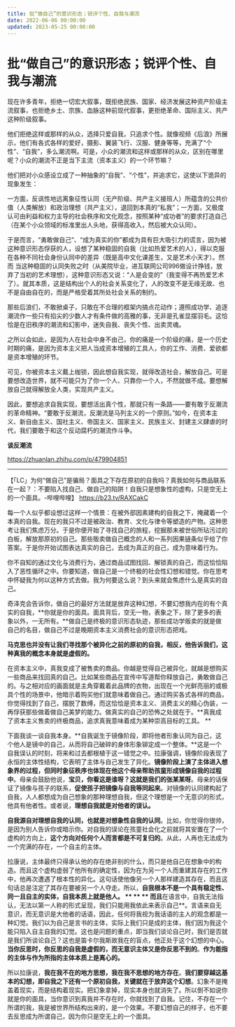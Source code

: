 ```yaml
---
title: 批“做自己”的意识形态；锐评个性、自我与潮流
date: 2022-06-06 00:00:00
updated: 2023-05-25 00:00:00
---
```



# 批“做自己”的意识形态；锐评个性、自我与潮流

现在许多青年，拒绝一切宏大叙事，既拒绝民族、国家、经济发展这种资产阶级主流叙事，也拒绝乡土、宗族、血脉这种前现代叙事，更拒绝革命、国际主义、共产这种阶级叙事。

他们拒绝这样或那样的从众，选择只爱自我，只追求个性。就像视频《后浪》所展示，他们有各式各样的爱好，摄影、翼装飞行、汉服、健身等等，充满了“个性”、“自我”，多么潮流啊。可是，小众的潮流和这样或那样的从众，区别在哪里呢？小众的潮流不正是当下主流（资本主义）的一个环节嘛？

他们把对小众感设立成了一种抽象的“自我”、“个性”，并追求它，这使以下诡异的现象发生：

一方面，反讽性地远离象征性认同（无产阶级、共产主义接班人）所蕴含的公共价值（人类解放）和政治理想（共产主义），退回到本真的“私我”；一方面，又极度认可由利益和权力主导的社会秩序和文化观念，按照某种“成功者”的要求打造自己（在某个小众领域的标准里出人头地，获得高收入，然后被大众认同）。

于是而言，“勇敢做自己”、“成为真实的你”都成为具有巨大吸引力的谎言，因为被这种意识形态俘获的人，设想了某种稳固的自我（比如热爱艺术的人），得以克服在各种不同社会身份认同中的差异（既是高中文化课差生，又是艺术小天才）。然而 当这种稳固的认同失败之时（从美院毕业，进互联网公司996做设计挣钱，放弃了当初的艺术理想），这种意识形态又说：“人是会变的”（我变得不再热爱艺术了）。就其本质，这是结构出个人的社会关系变化了，人的改变不是无缘无故、也不是自由自在的，而是严格受着其所处社会关系的制约。

那些后浪们，不敢掀桌子，只敢在不合理的框架内搞点花动作；遵照成功学、追逐潮流作一些只有掐尖的少数人才有条件做的高雅的事，无非是孔雀显摆羽毛。这恰恰是在旧秩序的潮流和幻影中，迷失自我、丧失个性、出卖灵魂。

之所以会如此，是因为人在社会中身不由己，你的痛是一个阶级的痛，是一个历史时期的痛，是因为资本主义把人当成资本增殖的工具人，你的工作、消费、爱欲都是资本增殖的环节。

可见，你被资本主义戴上枷锁，因此想自我实现，就得改造社会，解放自己。可是要想改造世界，就不可能只为了你一个人、只靠你一个人，不然就做不成。要想解放自己就得解放全人类，实现共产主义。

因此，要想追求自我实现，要想活出真个性，那就只有一条路——要有敢于反潮流的革命精神。“要敢于反潮流，反潮流是马列主义的一个原则。”如今，在资本主义、新自由主义、国社主义、帝国主义、国家主义、民族主义、封建主义肆虐的时代，我们要敢于和这个反动腐朽的潮流作斗争。

**谈反潮流**

https://zhuanlan.zhihu.com/p/479904851

--------

【「LC」为何“做自己”是骗局？面具之下存在原初的自我吗？真我如何与商品联系在一起？：不要陷入找自己、做自己的陷阱！自我只是想象性的虚构，只是空无上的一个面具。-哔哩哔哩】 https://b23.tv/RAXCakC

每一个人似乎都设想过这样一个情景：在被外部因素建构的自我之下，掩藏着一个本真的自我。现在的我只不过是被政治、教育、文化与律令等塑造的产物。这种思考让我们焦虑万分。于是你便开始了寻找自己的旅程，挖掘那未被世俗所玷污过的白板，解放那原初的自己。那些贩卖做自己概念的人和一系列因果链条似乎给了你答案。于是你开始试图表达真实的自己，去成为真正的自己，成为意味着行为。

你不自知的通过文化与消费行为，通过商品试图找回、解锁真的自己，而这恰恰陷入了恶性循环之中。你要知道，做自己是一个终极的社会性幻想和错觉。你在思考中怀疑我为何以这种方式去做。我为何要这么说？到头来就会焦虑什么是真实的自己。

奇泽克会告诉你，做自己的最好方法就是放弃这种幻想，不要幻想我内在的有个真实的自我，**你就是你的面具。面具背后，空无一物，表象之下，除了更多的表象以外，一无所有。**做自己是终极的意识形态轨迹，那些成功学贩卖的就是做自己的名目，做自己不过是晚期资本主义消费社会的意识形态把戏。

**马克思也并没有让我们寻找那个被异化之前的原初的自我，相反，他告诉我们，这种真我的概念本身就是虚假的。**

在资本主义中，真我变成了被售卖的商品。你越是觉得自己被异化，就越是想购买一些商品来找回真的自己。比如某些商品在宣传中写道帮你释放自己，勇敢做自己的。与之相对应的画面就是主角穿戴着此品牌的衣物，出现在一个光鲜亮丽的或极具个性的场景中，他暗示着购买他们就意味着做自己。通过购买各式各样的商品，你觉得找到了自己，摆脱了数缚，而这恰恰是资本主义、消费主义的精心伪装，一再俘获那些做着做自己美梦的能力。做真实的自己的恐怖之处就在于。**真我成了资本主义售卖的终极商品，追求真我意味着成为某种崇高目标的工具。
**

下面我谈一谈自我本身。**自我诞生于镜像阶段，即将他者形象认同为自己，这个他人是镜中的自己，从而将自己破碎的身体形象铆定成一个整体。**这是一个自我误认的时刻，将来和过去都根植于这一错觉之中。拉康强调，镜像阶段表现了永恒的主体性结构，它表明了主体与自己发生了异化。**镜像阶段上演了主体进入想象界的过程，但同时象征秩序也体现在他这个母亲帮助孩童形成镜像自我的过程中**。母亲会鼓励他说，**宝贝，你看这是谁呀？这就是我们的张某某呀**。母亲的话保证了镜像与孩子的联系，**促使孩子把镜像与自我等同起来**。对镜像的认同建构起了自我，人人都想成为自己想象的那种理想自我，但这个理想是一个无意识的形式，他具有他者性。或者说，**理想自我就是对他者的误认。**

**自我源自对理想自我的认同，也就是对想象性自我的认同**。比如，你觉得你很帅，是因为别人告诉你或暗示你。对自我的误论在孩童社会化之前就将其安置在了一个虚构的方向上，**这个方向对任何个人而言都是不可复归的**。从此，人再也无法成为一个完满的存在，一个自主的主体。

拉康说，主体最终只得承认他的存在绝非别的什么，而只是他自己在想象中的构造。而且这个虚构虚弱了他所有的确定性，因为在为另一个人而重建其存在的工作中，他再次遭遇了根本性的异化。这句话使他像另一个人那样建造其存在，而且这句话总是注定了其存在要被另一个人夺走。所以，**自我根本不是一个具有稳定性、同一且自主的实体，自我本质上就是他人。
**
**
**
而且**在语言中，自我无法指认，无法以第一人称的形式呈现，我们只能用我依此来表示自己**。言语来自无意识，而无意识是大他者的话语，因此，任何将我视为我话语的主人的观念都是一种幻觉。我们以为自己是言书的主体，实际上我们只是成的主体，我们因为我这个能只陷入自主自我的幻觉。这也是问题的重点，即当我们谈论自己时，我们是否就是我们所谈论自己？这也是笛卡尔我斯故我在的盲点，他正处于这个幻想的中心。**当你反思时，你反思的自我是虚假的，而无意识主体又是你反思不到的**。**作为能指的主体与作为所指的主体本质上是离心的。**

所以拉康说，**我在我不在的地方思想，我在我不思想的地方存在**。**我们要穿越这基本的幻想，即自我之下还有一个原初自我，关键就在于放弃这个幻想**。幻象不是掩盖着现实，而是结构着现实。把幻象拿掉，现实本身也就消失了。所以倒不如说你就是你的面具，当你意识到真我并不存在时，你就找到了自我。记住，不存在一个所谓的我，我是被世界所结构出来的，是一个效果。不要幻想自己的样子，也不要去反思成为所谓自己，因为你只是空无上的一个面具。
